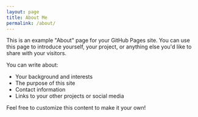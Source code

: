 ```yaml
---
layout: page
title: About Me
permalink: /about/
---
```


This is an example "About" page for your GitHub Pages site. You can use this page to introduce yourself, your project, or anything else you'd like to share with your visitors.

You can write about:

*   Your background and interests
*   The purpose of this site
*   Contact information
*   Links to your other projects or social media

Feel free to customize this content to make it your own!
